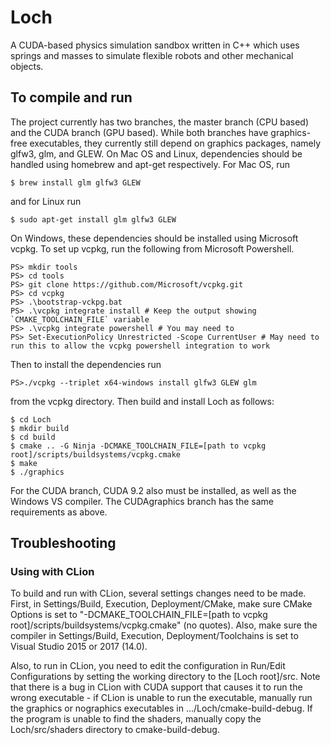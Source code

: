 # Loch
A CUDA-based physics simulation sandbox written in C++ which uses springs and masses to simulate flexible robots and other mechanical objects. 

## To compile and run

The project currently has two branches, the master branch (CPU based) and the CUDA branch (GPU based). While both branches have graphics-free executables, they currently still depend on graphics packages, namely glfw3, glm, and GLEW. On Mac OS and Linux, dependencies should be handled using homebrew and apt-get respectively. For Mac OS, run

```$ brew install glm glfw3 GLEW```

and for Linux run

```$ sudo apt-get install glm glfw3 GLEW```

On Windows, these dependencies should be installed using Microsoft vcpkg. To set up vcpkg, run the following from Microsoft Powershell.

```PS> cd ~
PS> mkdir tools
PS> cd tools
PS> git clone https://github.com/Microsoft/vcpkg.git
PS> cd vcpkg
PS> .\bootstrap-vckpg.bat
PS> .\vcpkg integrate install # Keep the output showing `CMAKE_TOOLCHAIN_FILE` variable
PS> .\vcpkg integrate powershell # You may need to 
PS> Set-ExecutionPolicy Unrestricted -Scope CurrentUser # May need to run this to allow the vcpkg powershell integration to work
```

Then to install the dependencies run

```PS>./vcpkg --triplet x64-windows install glfw3 GLEW glm```

from the vcpkg directory. Then build and install Loch as follows:

```$ git clone https://github.com/ja3067/Loch.git
$ cd Loch
$ mkdir build
$ cd build
$ cmake .. -G Ninja -DCMAKE_TOOLCHAIN_FILE=[path to vcpkg root]/scripts/buildsystems/vcpkg.cmake
$ make
$ ./graphics
```

For the CUDA branch, CUDA 9.2 also must be installed, as well as the Windows VS compiler. The CUDAgraphics branch has the same requirements as above.

## Troubleshooting

### Using with CLion

To build and run with CLion, several settings changes need to be made. First, in Settings/Build, Execution, Deployment/CMake, make sure CMake Options is set to "-DCMAKE_TOOLCHAIN_FILE=[path to vcpkg root]/scripts/buildsystems/vcpkg.cmake" (no quotes). Also, make sure the compiler in Settings/Build, Execution, Deployment/Toolchains is set to Visual Studio 2015 or 2017 (14.0). 

Also, to run in CLion, you need to edit the configuration in Run/Edit Configurations by setting the working directory to the \[Loch root\]/src. Note that there is a bug in CLion with CUDA support that causes it to run the wrong executable - if CLion is unable to run the executable, manually run the graphics or nographics executables in .../Loch/cmake-build-debug. If the program is unable to find the shaders, manually copy the Loch/src/shaders directory to cmake-build-debug.
